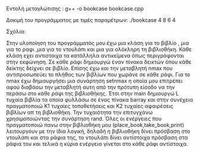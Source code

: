 Εντολή μεταγλώτισης :
g++ -o bookcase bookcase.cpp

Δοκιμή του προγράμματος με τιμές παραμέτρων:
./bookcase 4 8 6 4

Σχόλια:

Στην υλοποίηση του προγράμματός μου έχω μια κλάση για το βιβλίο , μια για το ραφι ,μια για το ντουλάπι και μια για ολόκληρη τη βιβλιοθήκη.
Κάθε κλάση εχει αντιστοιχα τα κατάλληλα αντικείμενα όπως περιγράφονται στην εκφώνηση.
Σε κάθε ράφι δημιουργώ έναν πίνακα δεικτών όπου κάθε δείκτης δείχνει σε βιβλίο. Επίσης έχω και την μεταβλητή nmax που αντιπροσωπεύει το πλήθος των βιβλίων που χωράνε σε κάθε ράφι. Για το nmax έχω δημιουργήσει μια συνάρτηση setnmax η οποία μου επιτρέπει αφού διαβάσω την μεταβλητή αυτη από την πρότυπη είσοδο να την περάσω στο κάθε ράφι της βιβλιοθήκης.
Έτσι στην main δημιουργώ L τυχαία βιβλία τα οποία φυλλάσω σε ένας πίνακα barray και  στην συνέχεια πραγματοποιώ Κ1 τυχαίες τοποθετήσεις και Κ2 τυχαίες αφαιρέσεις βιβλίων απ τη βιβλιοθήκη. Την τυχαιότητα την επιτυγχάνω χρησιμοποιώντας την συνάρτηση rand. 
Όλες οι ενέργειες που πραγματοποιώ πανω στην βιβλιοθήκη μου (place_book,take_book,print) λειτουργόυν με την ίδια λογική, δηλαδή η βιβλιοθήκη δίνει πρόσβαση στο ντουλάπι και στα ράφια της, το ντουλάπι δίνει αντίστοιχα πρόσβαση στα ράφια του και τελικά η κύρια ενέργεια γίνεται στο κάθε ράφι αντίστοιχα. 